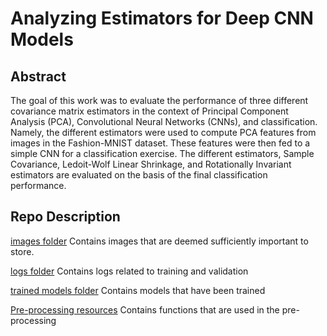 # Analyzing Estimators for Deep CNN Models

## Abstract
The goal of this work was to evaluate the performance of three different covariance matrix estimators in the context of Principal Component Analysis (PCA), Convolutional Neural Networks (CNNs), and classification. Namely, the different estimators were used to compute PCA features from images in the Fashion-MNIST dataset. These features were then fed to a simple CNN for a classification exercise. The different estimators, Sample Covariance, Ledoit-Wolf Linear Shrinkage, and Rotationally Invariant estimators are evaluated on the basis of the final classification performance.  


## Repo Description

[images folder](./images) 
    Contains images that are deemed sufficiently important to store. 

[logs folder](./logs)
    Contains logs related to training and validation

[trained models folder](./models)
    Contains models that have been trained

[Pre-processing resources](./PipelineResources.py)
    Contains functions that are used in the pre-processing
